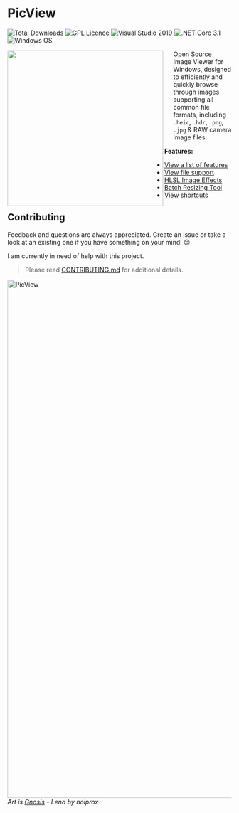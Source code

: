 # PicView
[![Total Downloads](https://img.shields.io/github/downloads/Ruben2776/PicView/total?color=%23007ACC&label=downloads&style=for-the-badge)](https://github.com/Ruben2776/PicView/releases)
[![GPL Licence](https://img.shields.io/badge/license-GPLv3-green.svg?maxAge=3600)](https://github.com/Ruben2776/PicView/blob/master/LICENSE.txt)
![Visual Studio 2019](https://img.shields.io/badge/license-GPLv3-orange.svg?maxAge=3600)
![.NET Core 3.1](https://img.shields.io/badge/.NET-Core%203.1-lightgrey.svg?maxAge=3600)
![Windows OS](https://img.shields.io/badge/OS-Windows%207+-00adef.svg?maxAge=3600)

<img src="/.github/Annotation%202020-06-06%20070000.png" align="left" width="350x"/>
<img align="left" width="0" height="192px" hspace="10"/>

Open Source Image Viewer for Windows, designed to efficiently and quickly browse through images supporting all common file formats, including `.heic`, `.hdr`, `.png`, `.jpg` & RAW camera image files.

 **Features:**
 - [View a list of features](https://github.com/Ruben2776/PicView/wiki/Features)
 - [View file support](https://github.com/Ruben2776/PicView/wiki/File-support)
 - [HLSL Image Effects](https://github.com/Ruben2776/PicView/wiki/HLSL-Image-Effects)
 - [Batch Resizing Tool](https://github.com/Ruben2776/PicView/wiki/Batch-Resizing-Tool)
 - [View shortcuts](https://github.com/Ruben2776/PicView/wiki/Keyboard-and-mouse-shortcuts)


## Contributing
Feedback and questions are always appreciated. Create an issue or take a look at an existing one if you have something on your mind! 😊

I am currently in need of help with this project.

> Please read [CONTRIBUTING.md](https://github.com/Ruben2776/PicView/blob/master/CONTRIBUTE.md) for additional details.

<img src="https://raw.githubusercontent.com/Ruben2776/PicView/master/Extra/gnosis.PNG" alt="PicView" width="698" height="1166">
<i>Art is <a href="https://www.deviantart.com/noiprox/art/Gnosis-Lena-441483744">Gnosis</a> - Lena by noiprox</i>

